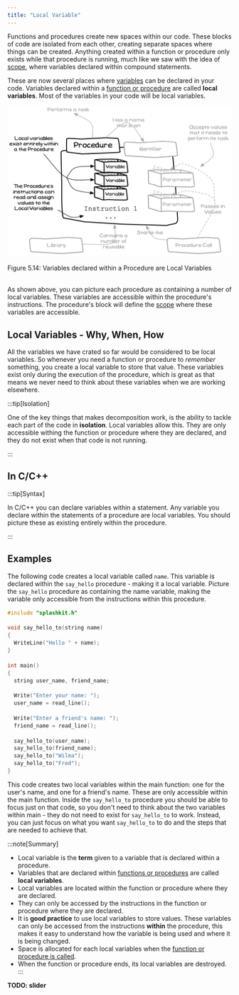 ```yaml
---
title: "Local Variable"
---
```


Functions and procedures create new spaces within our code. These blocks of code are isolated from each other, creating separate spaces where things can be created. Anything created within a function or procedure only exists while that procedure is running, much like we saw with the idea of [scope](../../../../part-1-instructions/3-control-flow/1-concepts/02-1-scope), where variables declared within compound statements.

These are now several places where [variables](../../../../part-1-instructions/1-sequence-and-data/1-concepts/07-variable) can be declared in your code. Variables declared within a [function or procedure](../00-functions-and-procedures) are called **local variables**. Most of the variables in your code will be local variables.

<a id="FigureLocalVariable"></a>

![Figure 5.14 Variables declared within a Procedure are Local Variables](./images/storing-and-using-data/variable-local.png "Variables declared within a Procedure are Local Variables")

<div class="caption"><span class="caption-figure-nbr">Figure 5.14: </span> Variables declared within a Procedure are Local Variables</div><br/>

As shown above, you can picture each procedure as containing a number of local variables. These variables are accessible within the procedure's instructions. The procedure's block will define the [scope](../../../../part-1-instructions/3-control-flow/1-concepts/02-1-scope) where these variables are accessible.

## Local Variables - Why, When, How

All the variables we have crated so far would be considered to be local variables. So whenever you need a function or procedure to *remember* something, you create a local variable to store that value. These variables exist only during the execution of the procedure, which is great as that means we never need to think about these variables when we are working elsewhere.

:::tip[Isolation]

One of the key things that makes decomposition work, is the ability to tackle each part of the code in **isolation**. Local variables allow this. They are only accessible withing the function or procedure where they are declared, and they do not exist when that code is not running.

:::

## In C/C++

:::tip[Syntax]

In C/C++ you can declare variables within a statement. Any variable you declare within the statements of a procedure are local variables. You should picture these as existing entirely within the procedure.

:::

## Examples

The following code creates a local variable called `name`. This variable is declared within the `say_hello` procedure - making it a local variable. Picture the `say_hello` procedure as containing the name variable, making the variable only accessible from the instructions within this procedure.

```cpp
#include "splashkit.h"

void say_hello_to(string name)
{
  WriteLine("Hello " + name);
}

int main()
{
  string user_name, friend_name;

  Write("Enter your name: ");
  user_name = read_line();

  Write("Enter a friend's name: ");
  friend_name = read_line();

  say_hello_to(user_name);
  say_hello_to(friend_name);
  say_hello_to("Wilma");
  say_hello_to("Fred");
}
```

This code creates two local variables within the main function: one for the user's name, and one for a friend's name. These are only accessible within the main function. Inside the `say_hello_to` procedure you should be able to focus just on that code, so you don't need to think about the two variables within main - they do not need to exist for `say_hello_to` to work. Instead, you can just focus on what you want `say_hello_to` to do and the steps that are needed to achieve that.


:::note[Summary]

- Local variable is the **term** given to a variable that is declared within a procedure.
- Variables that are declared within [functions or procedures](../00-functions-and-procedures) are called **local variables**.
- Local variables are located within the function or procedure where they are declared.
- They can only be accessed by the instructions in the function or procedure where they are declared.
- It is **good practice** to use local variables to store values. These variables can only be accessed from the instructions **within** the procedure, this makes it easy to understand how the variable is being used and where it is being changed.
- Space is allocated for each local variables when the [function or procedure is called](../21-function-call).
- When the function or procedure ends, its local variables are destroyed.
:::

**TODO: slider**
